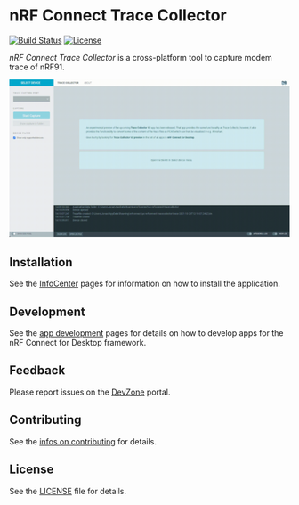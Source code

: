 # nRF Connect Trace Collector

[![Build Status](https://dev.azure.com/NordicSemiconductor/Wayland/_apis/build/status/pc-nrfconnect-tracecollector?branchName=main)](https://dev.azure.com/NordicSemiconductor/Wayland/_build/latest?definitionId=16&branchName=main)
[![License](https://img.shields.io/badge/license-Modified%20BSD%20License-blue.svg)](LICENSE)

*nRF Connect Trace Collector* is a cross-platform tool to capture modem trace of nRF91.

![screenshot](resources/screenshot.gif)

## Installation

See the [InfoCenter](https://infocenter.nordicsemi.com/index.jsp?topic=%2Fstruct_nrftools%2Fstruct%2Fnrftools_nrfconnect.html) pages for information on how to install the application.

## Development

See the [app development](https://nordicsemiconductor.github.io/pc-nrfconnect-docs/) pages for details on how to develop apps for the nRF Connect for Desktop framework.

## Feedback

Please report issues on the [DevZone](https://devzone.nordicsemi.com) portal.

## Contributing

See the [infos on contributing](https://nordicsemiconductor.github.io/pc-nrfconnect-docs/contributing) for details.

## License

See the [LICENSE](LICENSE) file for details.
